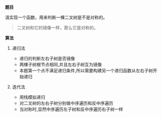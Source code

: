 **题目**  

请实现一个函数，用来判断一棵二叉树是不是对称的。

>二叉树和它的镜像一样，那么它是对称的。

**算法**

1. 递归法  
    - 递归的判断左右子树是否镜像
    - 两棵子树根节点相同,并且左右子树互为镜像
    - 本题第一个点不满足递归条件,所以需要构建另一个递归函数从左右子树开始递归


2. 迭代法
    - 用栈模拟递归
    - 对二叉树的左右子树分别做中序遍历和反中序遍历
    - 当对称时,显然中序遍历左子树和反中序遍历右子树一样